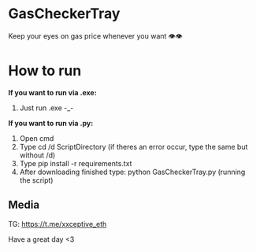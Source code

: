 # GasCheckerTray


Keep your eyes on gas price whenever you want 👁️👁️

# How to run


**If you want to run via .exe:**

1. Just run .exe -_-

**If you want to run via .py:**

1. Open cmd
2. Type cd /d ScriptDirectory (if theres an error occur, type the same but without /d)
3. Type pip install -r requirements.txt
4. After downloading finished type: python GasCheckerTray.py (running the script)

## Media


TG: https://t.me/xxceptive_eth

Have a great day <3
